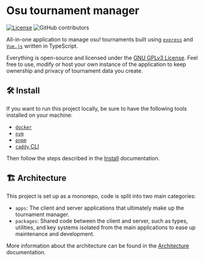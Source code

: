 # Osu tournament manager

[![License](https://img.shields.io/github/license/kibotrel/osu-tournament-manager)](./LICENSE)
![GitHub contributors](https://img.shields.io/github/contributors/kibotrel/osu-tournament-manager)

All-in-one application to manage osu! tournaments built using [`express`](https://expressjs.com/) and [`Vue.js`](https://vuejs.org/) written in TypeScript.

Everything is open-source and licensed under the [GNU GPLv3 License](./LICENSE). Feel free to use, modify or host your own instance of the application to keep ownership and privacy of tournament data you create.

## 🛠️ Install

If you want to run this project locally, be sure to have the following tools installed on your machine:

- [`docker`](https://www.docker.com/)
- [`nvm`](https://github.com/nvm-sh/nvm)
- [`pnpm`](https://pnpm.io/)
- [`caddy` CLI](https://caddyserver.com/)

Then follow the steps described in the [Install](./documentation/installation/installation-project.md) documentation.

## 🏗️ Architecture

This project is set up as a monorepo, code is split into two main categories:

- `apps`: The client and server applications that ultimately make up the tournament manager.
- `packages`: Shared code between the client and server, such as types, utilities, and key systems isolated from the main applications to ease up maintenance and development.

More information about the architecture can be found in the [Architecture](./documentation/architecture/README.md) documentation.
